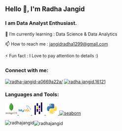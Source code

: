 <h2 align="left">Hello 👋, I'm Radha Jangid</h2>
<h3 align="left">I am Data Analyst Enthusiast.</h3>
🌱 I’m currently learning : Data Science & Data Analytics

📫 How to reach me : jangidradha1299@gmail.com

⚡ Fun fact : I Love to pay attention to details :)

<h3 align="left">Connect with me:</h3>
<p align="left">
<a href="https://linkedin.com/in/radha-jangid-a0669a22a/" target="blank"><img align="center" src="https://raw.githubusercontent.com/rahuldkjain/github-profile-readme-generator/master/src/images/icons/Social/linked-in-alt.svg" alt="radha-jangid-a0669a22a/" height="30" width="40" /></a>
<a href="https://instagram.com/radha.jangid.16121" target="blank"><img align="center" src="https://raw.githubusercontent.com/rahuldkjain/github-profile-readme-generator/master/src/images/icons/Social/instagram.svg" alt="radha.jangid.16121" height="30" width="40" /></a>
</p>

<h3 align="left">Languages and Tools:</h3>
<p>
<a href="https://www.mongodb.com/" target="_blank" rel="noreferrer"> <img src="https://raw.githubusercontent.com/devicons/devicon/master/icons/mongodb/mongodb-original-wordmark.svg" alt="mongodb" width="40" height="40"/> </a> 
<a href="https://www.mysql.com/" target="_blank" rel="noreferrer"> <img src="https://raw.githubusercontent.com/devicons/devicon/master/icons/mysql/mysql-original-wordmark.svg" alt="mysql" width="40" height="40"/> </a> 
<a href="https://pandas.pydata.org/" target="_blank" rel="noreferrer"> <img src="https://raw.githubusercontent.com/devicons/devicon/2ae2a900d2f041da66e950e4d48052658d850630/icons/pandas/pandas-original.svg" alt="pandas" width="40" height="40"/> </a> 
<a href="https://www.python.org" target="_blank" rel="noreferrer"> <img src="https://raw.githubusercontent.com/devicons/devicon/master/icons/python/python-original.svg" alt="python" width="40" height="40"/> </a> 
<a href="https://seaborn.pydata.org/" target="_blank" rel="noreferrer"> <img src="https://seaborn.pydata.org/_images/logo-mark-lightbg.svg" alt="seaborn" width="40" height="40"/> </a> </p>


<p><img align="left" src="https://github-readme-stats.vercel.app/api/top-langs?username=radhajangid&show_icons=true&locale=en&layout=compact" alt="radhajangid" /></p>

<p><img align="center" src="https://github-readme-streak-stats.herokuapp.com/?user=radhajangid&" alt="radhajangid" /></p>


